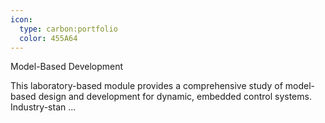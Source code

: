 ```yaml
---
icon:
  type: carbon:portfolio
  color: 455A64
---
```

Model-Based Development

This laboratory-based module provides a comprehensive study of model-based design and development for dynamic, embedded control systems. Industry-stan ... 
